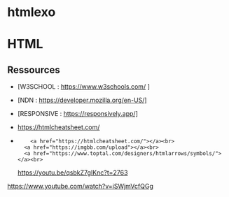 # htmlexo
# <HTML>HTML</HTML>

## Ressources

- [W3SCHOOL : https://www.w3schools.com/ ]

- [NDN : https://developer.mozilla.org/en-US/]

- [RESPONSIVE : https://responsively.app/]
- https://htmlcheatsheet.com/
-         <a href="https://htmlcheatsheet.com/"></a><br>
        <a href="https://imgbb.com/upload"></a><br>
        <a href="https://www.toptal.com/designers/htmlarrows/symbols/"></a><br>
  https://youtu.be/qsbkZ7gIKnc?t=2763

https://www.youtube.com/watch?v=iSWjmVcfQGg
